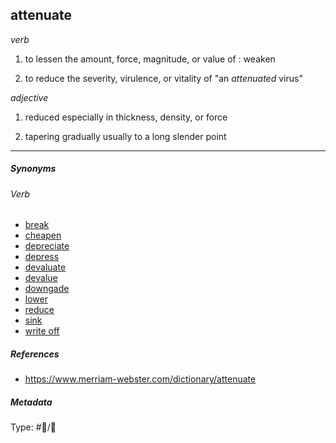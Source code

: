 ## attenuate

*verb*

1. to lessen the amount, force, magnitude, or value of : weaken

1. to reduce the severity, virulence, or vitality of
   "an *attenuated* virus"

*adjective*

1. reduced especially in thickness, density, or force

1. tapering gradually usually to a long slender point

---

##### Synonyms

###### Verb

* [break](break.md)
* [cheapen](cheapen.md)
* [depreciate](depreciate.md)
* [depress](depress.md)
* [devaluate](devaluate.md)
* [devalue](devalue.md)
* [downgade](downgade.md)
* [lower](lower.md)
* [reduce](reduce.md)
* [sink](sink.md)
* [write off](write%20off.md)

##### References

* https://www.merriam-webster.com/dictionary/attenuate

##### Metadata

Type:  #🔵/🔵 
